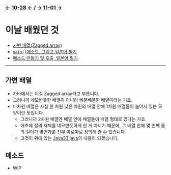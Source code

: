﻿### [← 10-28 ←](/221011-_JAVA/22-10/221028/) / [→ 11-01 →](/221011-_JAVA/221101/)

# 이날 배웠던 것

- [가변 배열(Zagged array)](/221011-_JAVA/22-10/221031/javastudy56/javastudy/src/javastudy/Java33.java)
- [`main()`메소드, 그리고 일본어 필기](/221011-_JAVA/22-10/221031/javastudy56/javastudy/src/javastudy/Object01.java)
- [메소드 만들기 및 호출, 일본어 필기](/221011-_JAVA/22-10/221031/javastudy56/javastudy/src/javastudy/Object02.java)

---

## 가변 배열

- 자바에서는 이걸 Zagged array라고 부릅니다.
- 그러니까 네모반듯한 배열이 아니라 삐뚤빼뚤한 배열이라는 거죠.
- 다차원 배열은 사실 한 차원 낮은 차원의 배열 안에 1차원 배열들이 늘어서 있는 모양이란 뜻입니다.
    - 그러니까 2차원 배열엔 배열 안에 배열들이 배열 형태로 있다는 거죠.
    - 애초에 정의 자체를 네모반듯하게 한 게 아니기 때문에, 그 배열 안에 몇 번째 줄의 길이가 몇인가를 전부 따로따로 정의해 줄 수 있습니다.
    - 고것이 위에 있는 [Java33.java](/221011-_JAVA/22-10/221031/javastudy56/javastudy/src/javastudy/Java33.java)의 내용이 되겠습니다.

## 메소드

- WIP